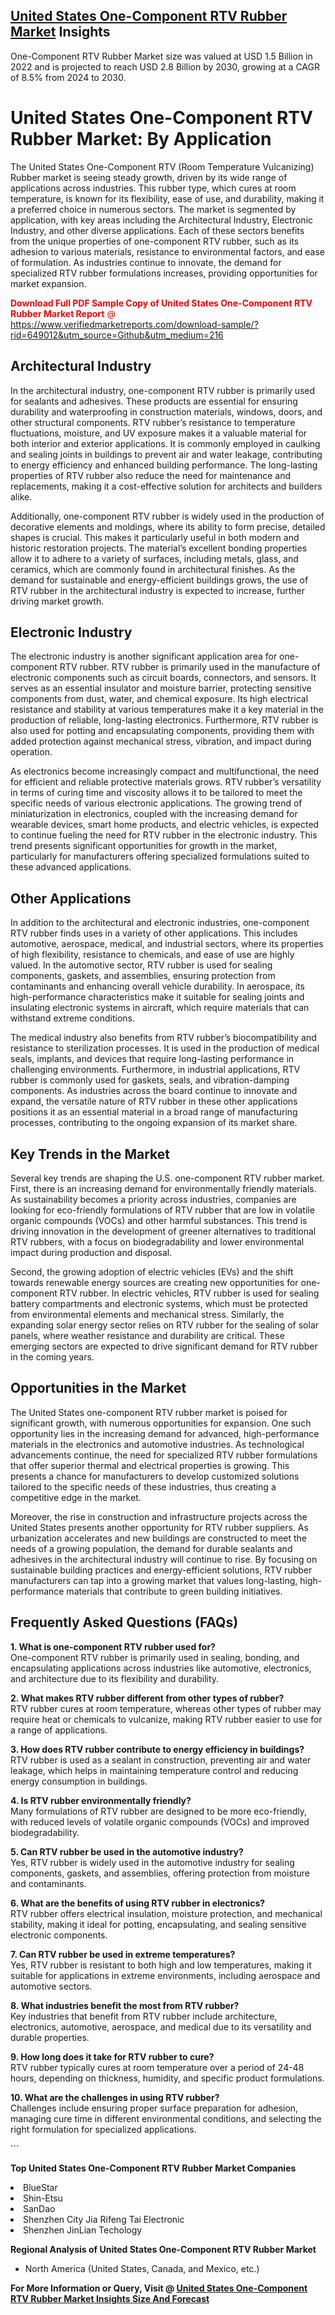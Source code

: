 <h2><a href="https://www.verifiedmarketreports.com/download-sample/?rid=649012&amp;utm_source=Github&amp;utm_medium=216" target="_blank">United States One-Component RTV Rubber Market</a> Insights</h2><p>One-Component RTV Rubber Market size was valued at USD 1.5 Billion in 2022 and is projected to reach USD 2.8 Billion by 2030, growing at a CAGR of 8.5% from 2024 to 2030.</p><p><h1>United States One-Component RTV Rubber Market: By Application</h1><p>The United States One-Component RTV (Room Temperature Vulcanizing) Rubber market is seeing steady growth, driven by its wide range of applications across industries. This rubber type, which cures at room temperature, is known for its flexibility, ease of use, and durability, making it a preferred choice in numerous sectors. The market is segmented by application, with key areas including the Architectural Industry, Electronic Industry, and other diverse applications. Each of these sectors benefits from the unique properties of one-component RTV rubber, such as its adhesion to various materials, resistance to environmental factors, and ease of formulation. As industries continue to innovate, the demand for specialized RTV rubber formulations increases, providing opportunities for market expansion.<p><span class=""><span style="color: #ff0000;"><strong>Download Full PDF Sample Copy of United States One-Component RTV Rubber Market Report</strong> @ </span><a href="https://www.verifiedmarketreports.com/download-sample/?rid=649012&amp;utm_source=Github&amp;utm_medium=216" target="_blank">https://www.verifiedmarketreports.com/download-sample/?rid=649012&amp;utm_source=Github&amp;utm_medium=216</a></span></p></p><h2>Architectural Industry</h2><p>In the architectural industry, one-component RTV rubber is primarily used for sealants and adhesives. These products are essential for ensuring durability and waterproofing in construction materials, windows, doors, and other structural components. RTV rubber’s resistance to temperature fluctuations, moisture, and UV exposure makes it a valuable material for both interior and exterior applications. It is commonly employed in caulking and sealing joints in buildings to prevent air and water leakage, contributing to energy efficiency and enhanced building performance. The long-lasting properties of RTV rubber also reduce the need for maintenance and replacements, making it a cost-effective solution for architects and builders alike.</p><p>Additionally, one-component RTV rubber is widely used in the production of decorative elements and moldings, where its ability to form precise, detailed shapes is crucial. This makes it particularly useful in both modern and historic restoration projects. The material’s excellent bonding properties allow it to adhere to a variety of surfaces, including metals, glass, and ceramics, which are commonly found in architectural finishes. As the demand for sustainable and energy-efficient buildings grows, the use of RTV rubber in the architectural industry is expected to increase, further driving market growth.</p><h2>Electronic Industry</h2><p>The electronic industry is another significant application area for one-component RTV rubber. RTV rubber is primarily used in the manufacture of electronic components such as circuit boards, connectors, and sensors. It serves as an essential insulator and moisture barrier, protecting sensitive components from dust, water, and chemical exposure. Its high electrical resistance and stability at various temperatures make it a key material in the production of reliable, long-lasting electronics. Furthermore, RTV rubber is also used for potting and encapsulating components, providing them with added protection against mechanical stress, vibration, and impact during operation.</p><p>As electronics become increasingly compact and multifunctional, the need for efficient and reliable protective materials grows. RTV rubber’s versatility in terms of curing time and viscosity allows it to be tailored to meet the specific needs of various electronic applications. The growing trend of miniaturization in electronics, coupled with the increasing demand for wearable devices, smart home products, and electric vehicles, is expected to continue fueling the need for RTV rubber in the electronic industry. This trend presents significant opportunities for growth in the market, particularly for manufacturers offering specialized formulations suited to these advanced applications.</p><h2>Other Applications</h2><p>In addition to the architectural and electronic industries, one-component RTV rubber finds uses in a variety of other applications. This includes automotive, aerospace, medical, and industrial sectors, where its properties of high flexibility, resistance to chemicals, and ease of use are highly valued. In the automotive sector, RTV rubber is used for sealing components, gaskets, and assemblies, ensuring protection from contaminants and enhancing overall vehicle durability. In aerospace, its high-performance characteristics make it suitable for sealing joints and insulating electronic systems in aircraft, which require materials that can withstand extreme conditions.</p><p>The medical industry also benefits from RTV rubber’s biocompatibility and resistance to sterilization processes. It is used in the production of medical seals, implants, and devices that require long-lasting performance in challenging environments. Furthermore, in industrial applications, RTV rubber is commonly used for gaskets, seals, and vibration-damping components. As industries across the board continue to innovate and expand, the versatile nature of RTV rubber in these other applications positions it as an essential material in a broad range of manufacturing processes, contributing to the ongoing expansion of its market share.</p><h2>Key Trends in the Market</h2><p>Several key trends are shaping the U.S. one-component RTV rubber market. First, there is an increasing demand for environmentally friendly materials. As sustainability becomes a priority across industries, companies are looking for eco-friendly formulations of RTV rubber that are low in volatile organic compounds (VOCs) and other harmful substances. This trend is driving innovation in the development of greener alternatives to traditional RTV rubbers, with a focus on biodegradability and lower environmental impact during production and disposal.</p><p>Second, the growing adoption of electric vehicles (EVs) and the shift towards renewable energy sources are creating new opportunities for one-component RTV rubber. In electric vehicles, RTV rubber is used for sealing battery compartments and electronic systems, which must be protected from environmental elements and mechanical stress. Similarly, the expanding solar energy sector relies on RTV rubber for the sealing of solar panels, where weather resistance and durability are critical. These emerging sectors are expected to drive significant demand for RTV rubber in the coming years.</p><h2>Opportunities in the Market</h2><p>The United States one-component RTV rubber market is poised for significant growth, with numerous opportunities for expansion. One such opportunity lies in the increasing demand for advanced, high-performance materials in the electronics and automotive industries. As technological advancements continue, the need for specialized RTV rubber formulations that offer superior thermal and electrical properties is growing. This presents a chance for manufacturers to develop customized solutions tailored to the specific needs of these industries, thus creating a competitive edge in the market.</p><p>Moreover, the rise in construction and infrastructure projects across the United States presents another opportunity for RTV rubber suppliers. As urbanization accelerates and new buildings are constructed to meet the needs of a growing population, the demand for durable sealants and adhesives in the architectural industry will continue to rise. By focusing on sustainable building practices and energy-efficient solutions, RTV rubber manufacturers can tap into a growing market that values long-lasting, high-performance materials that contribute to green building initiatives.</p><h2>Frequently Asked Questions (FAQs)</h2><p><b>1. What is one-component RTV rubber used for?</b><br>One-component RTV rubber is primarily used in sealing, bonding, and encapsulating applications across industries like automotive, electronics, and architecture due to its flexibility and durability.</p><p><b>2. What makes RTV rubber different from other types of rubber?</b><br>RTV rubber cures at room temperature, whereas other types of rubber may require heat or chemicals to vulcanize, making RTV rubber easier to use for a range of applications.</p><p><b>3. How does RTV rubber contribute to energy efficiency in buildings?</b><br>RTV rubber is used as a sealant in construction, preventing air and water leakage, which helps in maintaining temperature control and reducing energy consumption in buildings.</p><p><b>4. Is RTV rubber environmentally friendly?</b><br>Many formulations of RTV rubber are designed to be more eco-friendly, with reduced levels of volatile organic compounds (VOCs) and improved biodegradability.</p><p><b>5. Can RTV rubber be used in the automotive industry?</b><br>Yes, RTV rubber is widely used in the automotive industry for sealing components, gaskets, and assemblies, offering protection from moisture and contaminants.</p><p><b>6. What are the benefits of using RTV rubber in electronics?</b><br>RTV rubber offers electrical insulation, moisture protection, and mechanical stability, making it ideal for potting, encapsulating, and sealing sensitive electronic components.</p><p><b>7. Can RTV rubber be used in extreme temperatures?</b><br>Yes, RTV rubber is resistant to both high and low temperatures, making it suitable for applications in extreme environments, including aerospace and automotive sectors.</p><p><b>8. What industries benefit the most from RTV rubber?</b><br>Key industries that benefit from RTV rubber include architecture, electronics, automotive, aerospace, and medical due to its versatility and durable properties.</p><p><b>9. How long does it take for RTV rubber to cure?</b><br>RTV rubber typically cures at room temperature over a period of 24-48 hours, depending on thickness, humidity, and specific product formulations.</p><p><b>10. What are the challenges in using RTV rubber?</b><br>Challenges include ensuring proper surface preparation for adhesion, managing cure time in different environmental conditions, and selecting the right formulation for specialized applications.</p>```</p><p><strong>Top United States One-Component RTV Rubber Market Companies</strong></p><div data-test-id=""><p><li>BlueStar</li><li> Shin-Etsu</li><li> SanDao</li><li> Shenzhen City Jia Rifeng Tai Electronic</li><li> Shenzhen JinLian Techology</li></p><div><strong>Regional Analysis of&nbsp;United States One-Component RTV Rubber Market</strong></div><ul><li dir="ltr"><p dir="ltr">North America&nbsp;(United States, Canada, and Mexico, etc.)</p></li></ul><p><strong>For More Information or Query, Visit @&nbsp;</strong><strong><a href="https://www.verifiedmarketreports.com/product/one-component-rtv-rubber-market/?utm_source=Github&amp;utm_medium=216" target="_blank">United States One-Component RTV Rubber Market Insights Size And Forecast</a></strong></p></div>
